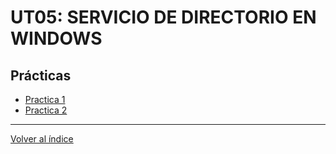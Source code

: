 # UT05: SERVICIO DE DIRECTORIO EN WINDOWS
## Prácticas
- [Practica 1](practicas/PR0501/Documentacion.md)
- [Practica 2](practicas/PR0502/Documentacion.md)

--- 
[Volver al índice](../index.md)